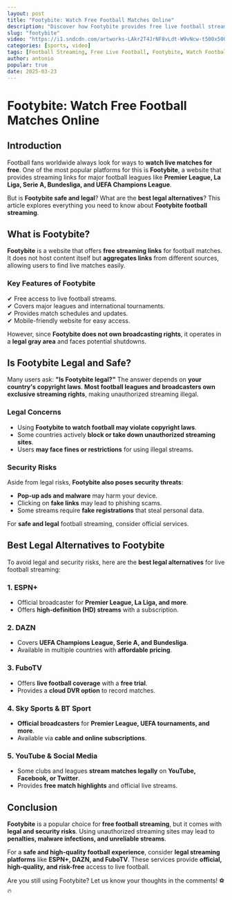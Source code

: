 ```yaml
---
layout: post
title: "Footybite: Watch Free Football Matches Online"
description: "Discover how Footybite provides free live football streaming, its risks, legality, and the best legal alternatives for watching football online."
slug: "footybite"
video: "https://i1.sndcdn.com/artworks-LAkr2T4JrNF8vLdt-W9vNcw-t500x500.jpg"
categories: [sports, video]
tags: [Football Streaming, Free Live Football, Footybite, Watch Football Online]
author: antonio
popular: true
date: 2025-03-23
---
```


# Footybite: Watch Free Football Matches Online

## Introduction

Football fans worldwide always look for ways to **watch live matches for free**. One of the most popular platforms for this is **Footybite**, a website that provides streaming links for major football leagues like **Premier League, La Liga, Serie A, Bundesliga, and UEFA Champions League**.

But is **Footybite safe and legal**? What are the **best legal alternatives**? This article explores everything you need to know about **Footybite football streaming**.

## What is Footybite?

**Footybite** is a website that offers **free streaming links** for football matches. It does not host content itself but **aggregates links** from different sources, allowing users to find live matches easily.

### **Key Features of Footybite**
✔ Free access to live football streams.  
✔ Covers major leagues and international tournaments.  
✔ Provides match schedules and updates.  
✔ Mobile-friendly website for easy access.

However, since **Footybite does not own broadcasting rights**, it operates in a **legal gray area** and faces potential shutdowns.

## Is Footybite Legal and Safe?

Many users ask: **"Is Footybite legal?"** The answer depends on **your country's copyright laws**. **Most football leagues and broadcasters own exclusive streaming rights**, making unauthorized streaming illegal.

### **Legal Concerns**
- Using **Footybite to watch football may violate copyright laws**.
- Some countries actively **block or take down unauthorized streaming sites**.
- Users **may face fines or restrictions** for using illegal streams.

### **Security Risks**
Aside from legal risks, **Footybite also poses security threats**:
- **Pop-up ads and malware** may harm your device.
- Clicking on **fake links** may lead to phishing scams.
- Some streams require **fake registrations** that steal personal data.

For **safe and legal** football streaming, consider official services.

## Best Legal Alternatives to Footybite

To avoid legal and security risks, here are the **best legal alternatives** for live football streaming:

### **1. ESPN+**
- Official broadcaster for **Premier League, La Liga, and more**.
- Offers **high-definition (HD) streams** with a subscription.

### **2. DAZN**
- Covers **UEFA Champions League, Serie A, and Bundesliga**.
- Available in multiple countries with **affordable pricing**.

### **3. FuboTV**
- Offers **live football coverage** with a **free trial**.
- Provides a **cloud DVR option** to record matches.

### **4. Sky Sports & BT Sport**
- **Official broadcasters** for **Premier League, UEFA tournaments, and more**.
- Available via **cable and online subscriptions**.

### **5. YouTube & Social Media**
- Some clubs and leagues **stream matches legally** on **YouTube, Facebook, or Twitter**.
- Provides **free match highlights** and official live streams.

## Conclusion

**Footybite** is a popular choice for **free football streaming**, but it comes with **legal and security risks**. Using unauthorized streaming sites may lead to **penalties, malware infections, and unreliable streams**.

For a **safe and high-quality football experience**, consider **legal streaming platforms** like **ESPN+, DAZN, and FuboTV**. These services provide **official, high-quality, and risk-free** access to live football.

Are you still using Footybite? Let us know your thoughts in the comments! ⚽🔥
